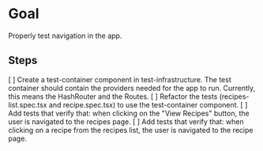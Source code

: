 # Goal

Properly test navigation in the app.

## Steps

[ ] Create a test-container component in test-infrastructure. The test container should contain the providers needed for the app to run. Currently, this means the HashRouter and the Routes.
[ ] Refactor the tests (recipes-list.spec.tsx and recipe.spec.tsx) to use the test-container component.
[ ] Add tests that verify that: when clicking on the "View Recipes" button, the user is navigated to the recipes page.
[ ] Add tests that verify that: when clicking on a recipe from the recipes list, the user is navigated to the recipe page.

